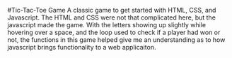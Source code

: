 #Tic-Tac-Toe Game
A classic game to get started with HTML, CSS, and Javascript. The HTML and CSS were not that complicated here, but the javascript made the game.
With the letters showing up slightly while hovering over a space, and the loop used to check if a player had won or not, the functions in this game helped give me an understanding as to how javascript brings functionality to a web applicaiton.
